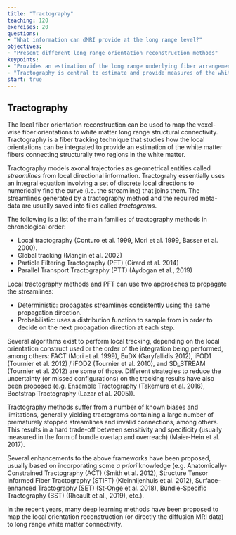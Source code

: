 ```yaml
---
title: "Tractography"
teaching: 120
exercises: 20
questions:
- "What information can dMRI provide at the long range level?"
objectives:
- "Present different long range orientation reconstruction methods"
keypoints:
- "Provides an estimation of the long range underlying fiber arrangement"
- "Tractography is central to estimate and provide measures of the white matter neuroanatomy"
start: true
---
```


## Tractography

The local fiber orientation reconstruction can be used to map the voxel-wise
fiber orientations to white matter long range structural connectivity.
Tractography is a fiber tracking technique that studies how the local
orientations can be integrated to provide an estimation of the white matter
fibers connecting structurally two regions in the white matter.

Tractography models axonal trajectories as geometrical entities called
*streamlines* from local directional information. Tractograhy essentially uses
an integral equation involving a set of discrete local directions to numerically
find the curve (i.e. the streamline) that joins them. The streamlines generated
by a tractography method and the required meta-data are usually saved into files
called *tractograms*.

The following is a list of the main families of tractography methods in
chronological order:

* Local tractography (Conturo et al. 1999, Mori et al. 1999, Basser et al.
2000).
* Global tracking (Mangin et al. 2002)
* Particle Filtering Tractography (PFT) (Girard et al. 2014)
* Parallel Transport Tractography (PTT) (Aydogan et al., 2019)

Local tractography methods and PFT can use two approaches to propagate the
streamlines:
- Deterministic: propagates streamlines consistently using the same propagation
direction.
- Probabilistic: uses a distribution function to sample from in order to decide
on the next propagation direction at each step.

Several algorithms exist to perform local tracking, depending on the
local orientation construct used or the order of the integration being
performed, among others: FACT (Mori et al. 1999), EuDX (Garyfallidis 2012),
iFOD1 (Tournier et al. 2012) / iFOD2 (Tournier et al. 2010), and SD_STREAM
(Tournier et al. 2012) are some of those. Different strategies to reduce the
uncertainty (or missed configurations) on the tracking results have also been
proposed (e.g. Ensemble Tractography (Takemura et al. 2016), Bootstrap
Tractography (Lazar et al. 2005)).

Tractography methods suffer from a number of known biases and limitations,
generally yielding tractograms containing a large number of prematurely stopped
streamlines and invalid connections, among others. This results in a hard
trade-off between sensitivity and specificity (usually measured in the form of
bundle overlap and overreach) (Maier-Hein et al. 2017).

Several enhancements to the above frameworks have been proposed, usually based
on incorporating some *a priori* knowledge (e.g. Anatomically-Constrained
Tractography (ACT) (Smith et al. 2012), Structure Tensor Informed Fiber
Tractography (STIFT) (Kleinnijenhuis et al. 2012), Surface-enhanced
Tractography (SET) (St-Onge et al. 2018), Bundle-Specific Tractography (BST)
(Rheault et al., 2019), etc.).

In the recent years, many deep learning methods have been proposed to map the
local orientation reconstruction (or directly the diffusion MRI data) to long
range white matter connectivity.
